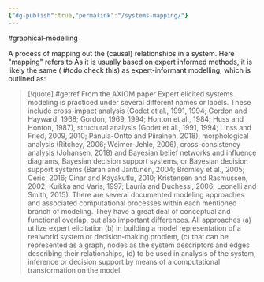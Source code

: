 ```yaml
---
{"dg-publish":true,"permalink":"/systems-mapping/"}
---
```


#graphical-modelling 

A process of mapping out the (causal) relationships in a system. Here "mapping" refers to  As it is usually based on expert informed methods, it is likely the same ( #todo check this) as expert-informant modelling, which is outlined as:

> [!quote]  #getref From the AXIOM paper
> Expert elicited systems modeling is practiced under several different names or labels. These include cross-impact analysis (Godet et al., 1991, 1994; Gordon and Hayward, 1968; Gordon, 1969, 1994; Honton et al., 1984; Huss and Honton, 1987), structural analysis (Godet et al., 1991, 1994; Linss and Fried, 2009, 2010; Panula-Ontto and Piirainen, 2018), morphological analysis (Ritchey, 2006; Weimer-Jehle, 2006), cross-consistency analysis (Johansen, 2018) and Bayesian belief networks and influence diagrams, Bayesian decision support systems, or Bayesian decision support systems (Baran and Jantunen, 2004; Bromley et al., 2005; Ceric, 2016; Cinar and Kayakutlu, 2010; Kristensen and Rasmussen, 2002; Kuikka and Varis, 1997; Lauría and Duchessi, 2006; Leonelli and Smith, 2015). There are several documented modeling approaches and associated computational processes within each mentioned branch of modeling. They have a great deal of conceptual and functional overlap, but also important differences. All approaches (a) utilize expert elicitation (b) in building a model representation of a realworld system or decision-making problem, (c) that can be represented as a graph, nodes as the system descriptors and edges describing their relationships, (d) to be used in analysis of the system, inference or decision support by means of a computational transformation on the model.

